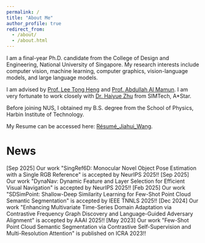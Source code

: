```yaml
---
permalink: /
title: "About Me"
author_profile: true
redirect_from: 
  - /about/
  - /about.html
---
```


I am a final-year Ph.D. candidate from the College of Design and Engineering, National University of Singapore. My research interests include computer vision, machine learning, computer graphics, vision-language models, and large language models.

I am advised by [Prof. Lee Tong Heng](https://cde.nus.edu.sg/ece/staff/lee-tong-heng/) and [Prof. Abdullah Al Mamun](https://cde.nus.edu.sg/ece/staff/abdullah-al-mamun/). I am very fortunate to work closely with [Dr. Haiyue Zhu](https://research.a-star.edu.sg/researcher/haiyue-zhu/) from SIMTech, A*Star.

Before joining NUS, I obtained my B.S. degree from the School of Physics, Harbin Institute of Technology.

My Resume can be accessed here: [Résumé_Jiahui_Wang](../files/Résumé_Jiahui_Wang.pdf).

News
======
[Sep 2025] Our work "SingRef6D: Monocular Novel Object Pose Estimation with a Single RGB Reference" is accepted by NeurIPS 2025!!
[Sep 2025] Our work "DynaNav: Dynamic Feature and Layer Selection for Efficient Visual Navigation" is accepted by NeurIPS 2025!!
[Feb 2025] Our work "SDSimPoint: Shallow-Deep Similarity Learning for Few-Shot Point Cloud Semantic Segmentation" is accepted by IEEE TNNLS 2025!!
[Dec 2024] Our work "Enhancing Multivariate Time-Series Domain Adaptation via Contrastive Frequency Graph Discovery and Language-Guided Adversary Alignment" is accepted by AAAI 2025!!
[May 2023] Our work "Few-Shot Point Cloud Semantic Segmentation via Contrastive Self-Supervision and Multi-Resolution Attention" is published on ICRA 2023!!

